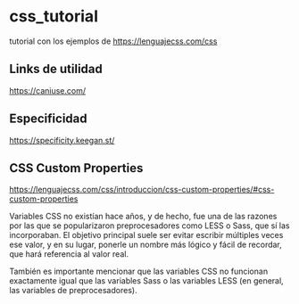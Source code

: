 # css_tutorial
tutorial con los ejemplos de https://lenguajecss.com/css

## Links de utilidad
https://caniuse.com/

## Especificidad
https://specificity.keegan.st/

## CSS Custom Properties
https://lenguajecss.com/css/introduccion/css-custom-properties/#css-custom-properties

Variables CSS no existían hace años, y de hecho, fue una de las razones por las que se popularizaron preprocesadores como LESS o Sass, que sí las incorporaban.
El objetivo principal suele ser evitar escribir múltiples veces ese valor, y en su lugar, ponerle un nombre más lógico y fácil de recordar, que hará referencia al valor real.

También es importante mencionar que las variables CSS no funcionan exactamente igual que las variables Sass o las variables LESS (en general, las variables de preprocesadores).